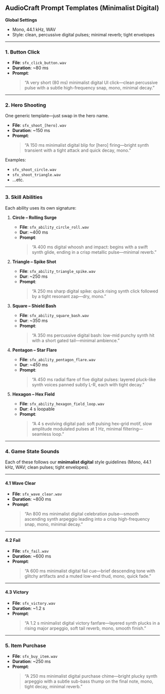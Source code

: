 ## AudioCraft Prompt Templates (Minimalist Digital)

**Global Settings**  
- Mono, 44.1 kHz, WAV  
- Style: clean, percussive digital pulses; minimal reverb; tight envelopes

---

### 1. Button Click  
- **File**: `sfx_click_button.wav`  
- **Duration**: ~80 ms  
- **Prompt**:  
  > “A very short (80 ms) minimalist digital UI click—clean percussive pulse with a subtle high-frequency snap, mono, minimal decay.”

---

### 2. Hero Shooting  
One generic template—just swap in the hero name.

- **File**: `sfx_shoot_[hero].wav`  
- **Duration**: ~150 ms  
- **Prompt**:  
  > “A 150 ms minimalist digital blip for [hero] firing—bright synth transient with a tight attack and quick decay, mono.”

Examples:  
- `sfx_shoot_circle.wav`  
- `sfx_shoot_triangle.wav`  
- …etc.

---

### 3. Skill Abilities  
Each ability uses its own signature:

1. **Circle – Rolling Surge**  
   - **File**: `sfx_ability_circle_roll.wav`  
   - **Dur**: ~400 ms  
   - **Prompt**:  
     > “A 400 ms digital whoosh and impact: begins with a swift synth glide, ending in a crisp metallic pulse—minimal reverb.”

2. **Triangle – Spike Shot**  
   - **File**: `sfx_ability_triangle_spike.wav`  
   - **Dur**: ~250 ms  
   - **Prompt**:  
     > “A 250 ms sharp digital spike: quick rising synth click followed by a tight resonant zap—dry, mono.”

3. **Square – Shield Bash**  
   - **File**: `sfx_ability_square_bash.wav`  
   - **Dur**: ~350 ms  
   - **Prompt**:  
     > “A 350 ms percussive digital bash: low-mid punchy synth hit with a short gated tail—minimal ambience.”

4. **Pentagon – Star Flare**  
   - **File**: `sfx_ability_pentagon_flare.wav`  
   - **Dur**: ~450 ms  
   - **Prompt**:  
     > “A 450 ms radial flare of five digital pulses: layered pluck-like synth voices panned subtly L-R, each with tight decay.”

5. **Hexagon – Hex Field**  
   - **File**: `sfx_ability_hexagon_field_loop.wav`  
   - **Dur**: 4 s loopable  
   - **Prompt**:  
     > “A 4 s evolving digital pad: soft pulsing hex-grid motif, slow amplitude modulated pulses at 1 Hz, minimal filtering—seamless loop.”

---

### 4. Game State Sounds

Each of these follows our **minimalist digital** style guidelines (Mono, 44.1 kHz, WAV; clean pulses; tight envelopes).

---

#### 4.1 Wave Clear  
- **File**: `sfx_wave_clear.wav`  
- **Duration**: ~800 ms  
- **Prompt**:  
  > “An 800 ms minimalist digital celebration pulse—smooth ascending synth arpeggio leading into a crisp high-frequency snap, mono, minimal decay.”

---

#### 4.2 Fail  
- **File**: `sfx_fail.wav`  
- **Duration**: ~600 ms  
- **Prompt**:  
  > “A 600 ms minimalist digital fail cue—brief descending tone with glitchy artifacts and a muted low-end thud, mono, quick fade.”

---

#### 4.3 Victory  
- **File**: `sfx_victory.wav`  
- **Duration**: ~1.2 s  
- **Prompt**:  
  > “A 1.2 s minimalist digital victory fanfare—layered synth plucks in a rising major arpeggio, soft tail reverb, mono, smooth finish.”

---

### 5. Item Purchase  
- **File**: `sfx_buy_item.wav`  
- **Duration**: ~250 ms  
- **Prompt**:  
  > “A 250 ms minimalist digital purchase chime—bright plucky synth arpeggio with a subtle sub-bass thump on the final note, mono, tight decay, minimal reverb.”  
